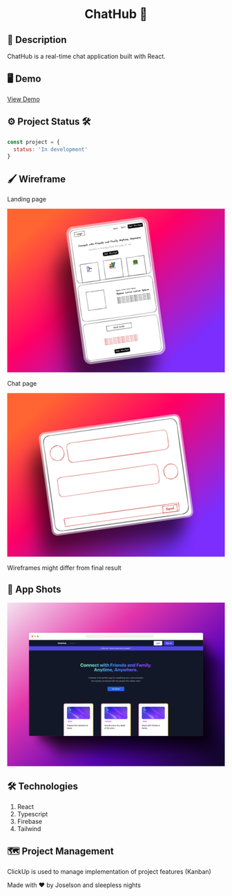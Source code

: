 <h1 align='center'>ChatHub 💬</h1>

## 📓 Description

ChatHub is a real-time chat application built with React.

## 🖥️ Demo

[View Demo](https://chathub-six.vercel.app)

## ⚙️ Project Status 🛠️

```js
const project = {
  status: 'In development'
}
```

## 🖌️ Wireframe

Landing page

<p align="center">
  <img src="App-assets/chathub_wireframe-shot.png" />
</p>

Chat page

<p align="center">
  <img src="App-assets/chat_wireframe_shot.png" />
</p>

Wireframes might differ from final result

## 📸 App Shots

<p align="center">
  <img src="https://github.com/JCassio1/ChatHub/blob/main/App-assets/chathub-real-shot.png" />
</p>

## 🛠️ Technologies

1. React
2. Typescript
3. Firebase
4. Tailwind

## 🗺 Project Management

ClickUp is used to manage implementation of project features (Kanban)

Made with ❤️ by Joselson and sleepless nights
